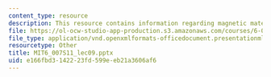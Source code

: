 ```yaml
---
content_type: resource
description: This resource contains information regarding magnetic materials.
file: https://ol-ocw-studio-app-production.s3.amazonaws.com/courses/6-007-electromagnetic-energy-from-motors-to-lasers-spring-2011/e166fbd3142223fd599eeb21a3606af6_MIT6_007S11_lec09.pptx
file_type: application/vnd.openxmlformats-officedocument.presentationml.presentation
resourcetype: Other
title: MIT6_007S11_lec09.pptx
uid: e166fbd3-1422-23fd-599e-eb21a3606af6
---
```

